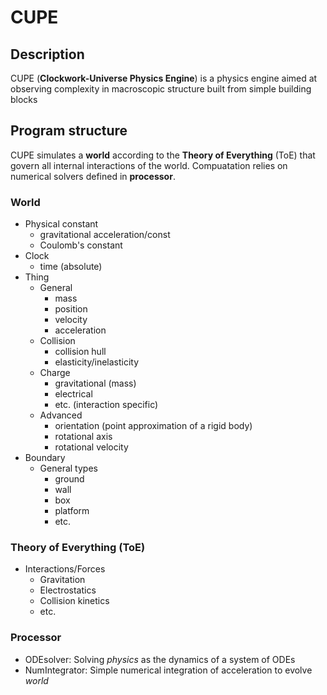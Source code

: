 # CUPE

## Description
CUPE (**Clockwork-Universe Physics Engine**) is a physics engine aimed at observing complexity in macroscopic structure built from simple building blocks

## Program structure
CUPE simulates a **world** according to the **Theory of Everything** (ToE) that govern all internal interactions of the world. Compuatation relies on numerical solvers defined in **processor**.

### World
* Physical constant
  * gravitational acceleration/const
  * Coulomb's constant
* Clock
  * time (absolute) 
* Thing
  * General
    * mass
    * position
    * velocity
    * acceleration
  * Collision 
    * collision hull
    * elasticity/inelasticity
  * Charge
    * gravitational (mass)
    * electrical
    * etc. (interaction specific)
  * Advanced
    * orientation (point approximation of a rigid body)
    * rotational axis
    * rotational velocity
* Boundary
  * General types
    * ground
    * wall
    * box
    * platform
    * etc.
  
### Theory of Everything (ToE)
* Interactions/Forces
  * Gravitation
  * Electrostatics
  * Collision kinetics
  * etc.

### Processor
* ODEsolver: Solving *physics* as the dynamics of a system of ODEs
* NumIntegrator: Simple numerical integration of acceleration to evolve *world*
